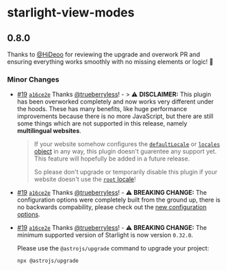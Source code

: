 # starlight-view-modes

## 0.8.0

Thanks to [@HiDeoo](https://github.com/HiDeoo) for reviewing the upgrade and overwork PR and ensuring everything works smoothly with no missing elements or logic! 🚀

### Minor Changes

- [#19](https://github.com/trueberryless-org/starlight-view-modes/pull/19) [`a16ce2e`](https://github.com/trueberryless-org/starlight-view-modes/commit/a16ce2ecafcdb557402b7390ae2531a84de03554) Thanks [@trueberryless](https://github.com/trueberryless)! - > ⚠️ **DISCLAIMER:** This plugin has been overworked completely and now works very different under the hoods. These has many benefits, like huge performance improvements because there is no more JavaScript, but there are still some things which are not supported in this release, namely **multilingual websites**.

  > If your website somehow configures the [`defaultLocale`](https://starlight.astro.build/reference/configuration/#defaultlocale) or [`locales` object](https://starlight.astro.build/reference/configuration/#locales) in any way, this plugin doesn't guarentee any support yet. This feature will hopefully be added in a future release.
  >
  > So please don't upgrade or temporarily disable this plugin if your website doesn't use the [`root` locale](https://starlight.astro.build/reference/configuration/#root-locale)!

- [#19](https://github.com/trueberryless-org/starlight-view-modes/pull/19) [`a16ce2e`](https://github.com/trueberryless-org/starlight-view-modes/commit/a16ce2ecafcdb557402b7390ae2531a84de03554) Thanks [@trueberryless](https://github.com/trueberryless)! - ⚠️ **BREAKING CHANGE:** The configuration options were completely built from the ground up, there is no backwards compability, please check out the [new configuration options](https://starlight-view-modes.trueberryless.org/configuration/).

- [#19](https://github.com/trueberryless-org/starlight-view-modes/pull/19) [`a16ce2e`](https://github.com/trueberryless-org/starlight-view-modes/commit/a16ce2ecafcdb557402b7390ae2531a84de03554) Thanks [@trueberryless](https://github.com/trueberryless)! - ⚠️ **BREAKING CHANGE:** The minimum supported version of Starlight is now version `0.32.0`.

  Please use the `@astrojs/upgrade` command to upgrade your project:

  ```sh
  npx @astrojs/upgrade
  ```
